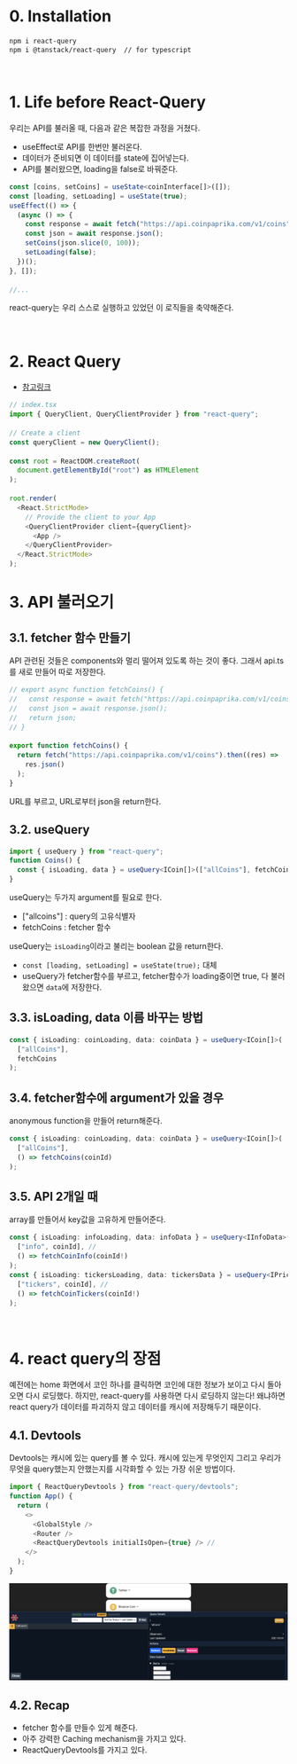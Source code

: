 # **0. Installation**

```
npm i react-query
npm i @tanstack/react-query  // for typescript
```

<br />

# **1. Life before React-Query**

우리는 API를 불러올 때, 다음과 같은 복잡한 과정을 거쳤다.

- useEffect로 API를 한번만 불러온다.
- 데이터가 준비되면 이 데이터를 state에 집어넣는다.
- API를 불러왔으면, loading을 false로 바꿔준다.

```typescript
const [coins, setCoins] = useState<coinInterface[]>([]);
const [loading, setLoading] = useState(true);
useEffect(() => {
  (async () => {
    const response = await fetch("https://api.coinpaprika.com/v1/coins");
    const json = await response.json();
    setCoins(json.slice(0, 100));
    setLoading(false);
  })();
}, []);

//...
```

react-query는 우리 스스로 실행하고 있었던 이 로직들을 축약해준다.

<br />

# **2. React Query**

- [참고링크](https://tanstack.com/query/v3/docs/react/quick-start)

```javascript
// index.tsx
import { QueryClient, QueryClientProvider } from "react-query";

// Create a client
const queryClient = new QueryClient();

const root = ReactDOM.createRoot(
  document.getElementById("root") as HTMLElement
);

root.render(
  <React.StrictMode>
    // Provide the client to your App
    <QueryClientProvider client={queryClient}>
      <App />
    </QueryClientProvider>
  </React.StrictMode>
);
```

# **3. API 불러오기**

## 3.1. fetcher 함수 만들기

API 관련된 것들은 components와 멀리 떨어져 있도록 하는 것이 좋다. 그래서 api.ts를 새로 만들어 따로 저장한다.

```typescript
// export async function fetchCoins() {
//   const response = await fetch("https://api.coinpaprika.com/v1/coins");
//   const json = await response.json();
//   return json;
// }

export function fetchCoins() {
  return fetch("https://api.coinpaprika.com/v1/coins").then((res) =>
    res.json()
  );
}
```

URL를 부르고, URL로부터 json을 return한다.

## 3.2. useQuery

```typescript
import { useQuery } from "react-query";
function Coins() {
  const { isLoading, data } = useQuery<ICoin[]>(["allCoins"], fetchCoins);
}
```

useQuery는 두가지 argument를 필요로 한다.

- ["allcoins"] : query의 고유식별자
- fetchCoins : fetcher 함수

useQuery는 `isLoading`이라고 불리는 boolean 값을 return한다.

- `const [loading, setLoading] = useState(true);` 대체
- useQuery가 fetcher함수를 부르고, fetcher함수가 loading중이면 true, 다 불러왔으면 `data`에 저장한다.

## 3.3. isLoading, data 이름 바꾸는 방법

```typescript
const { isLoading: coinLoading, data: coinData } = useQuery<ICoin[]>(
  ["allCoins"],
  fetchCoins
);
```

## 3.4. fetcher함수에 argument가 있을 경우

anonymous function을 만들어 return해준다.

```typescript
const { isLoading: coinLoading, data: coinData } = useQuery<ICoin[]>(
  ["allCoins"],
  () => fetchCoins(coinId)
);
```

## 3.5. API 2개일 때

array를 만들어서 key값을 고유하게 만들어준다.

```typescript
const { isLoading: infoLoading, data: infoData } = useQuery<IInfoData>(
  ["info", coinId], //
  () => fetchCoinInfo(coinId!)
);
const { isLoading: tickersLoading, data: tickersData } = useQuery<IPriceData>(
  ["tickers", coinId], //
  () => fetchCoinTickers(coinId!)
);
```

<br />

# **4. react query의 장점**

예전에는 home 화면에서 코인 하나를 클릭하면 코인에 대한 정보가 보이고 다시 돌아오면 다시 로딩했다. 하지만, react-query를 사용하면 다시 로딩하지 않는다! 왜냐하면 react query가 데이터를 파괴하지 않고 데이터를 캐시에 저장해두기 때문이다.

## 4.1. Devtools

Devtools는 캐시에 있는 query를 볼 수 있다. 캐시에 있는게 무엇인지 그리고 우리가 무엇을 query했는지 안했는지를 시각화할 수 있는 가장 쉬운 방법이다.

```typescript
import { ReactQueryDevtools } from "react-query/devtools";
function App() {
  return (
    <>
      <GlobalStyle />
      <Router />
      <ReactQueryDevtools initialIsOpen={true} /> //
    </>
  );
}
```

![query](../../images/frontend/query.png)
<br />

## 4.2. Recap

- fetcher 함수를 만들수 있게 해준다.
- 아주 강력한 Caching mechanism을 가지고 있다.
- ReactQueryDevtools를 가지고 있다.
